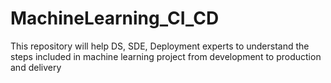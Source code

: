 # MachineLearning_CI_CD
This repository will help DS, SDE, Deployment experts to understand the steps included in machine learning project from development to production and delivery
